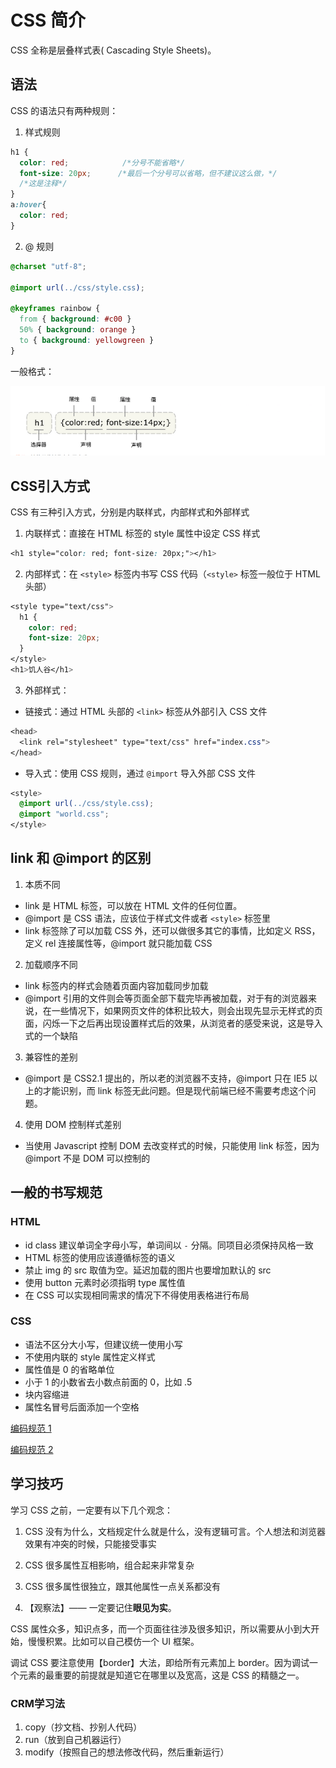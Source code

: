 # CSS 简介
CSS 全称是层叠样式表( Cascading Style Sheets)。

## 语法

CSS 的语法只有两种规则：

1. 样式规则

```css
h1 {
  color: red;  			 /*分号不能省略*/
  font-size: 20px;		/*最后一个分号可以省略，但不建议这么做，*/
  /*这是注释*/
}
a:hover{
  color: red;
}
```

2. @ 规则

```css
@charset "utf-8";

@import url(../css/style.css);

@keyframes rainbow {
  from { background: #c00 }
  50% { background: orange }
  to { background: yellowgreen }
}
```

一般格式：

<img src="./imgs/009/css.png" alt="8-1"  />



## CSS引入方式

CSS 有三种引入方式，分别是内联样式，内部样式和外部样式

1. 内联样式：直接在 HTML 标签的 style 属性中设定 CSS 样式

```css
<h1 style="color: red; font-size: 20px;"></h1>
```
2. 内部样式：在 `<style>` 标签内书写 CSS 代码（`<style>` 标签一般位于 HTML 头部）

```css
<style type="text/css">
  h1 {
    color: red;
    font-size: 20px;
  }
</style>
<h1>饥人谷</h1>
```
3. 外部样式：

- 链接式：通过 HTML 头部的 `<link>` 标签从外部引入 CSS 文件

```css
<head>
  <link rel="stylesheet" type="text/css" href="index.css">
</head>
```

- 导入式：使用 CSS 规则，通过 `@import` 导入外部 CSS 文件

```css
<style>
  @import url(../css/style.css);
  @import "world.css";
</style>
```


## link 和 @import 的区别
1. 本质不同

- link 是 HTML 标签，可以放在 HTML 文件的任何位置。
- @import 是 CSS 语法，应该位于样式文件或者 `<style>` 标签里
- link 标签除了可以加载 CSS 外，还可以做很多其它的事情，比如定义 RSS，定义 rel 连接属性等，@import 就只能加载 CSS

2. 加载顺序不同

- link 标签内的样式会随着页面内容加载同步加载
- @import 引用的文件则会等页面全部下载完毕再被加载，对于有的浏览器来说，在一些情况下，如果网页文件的体积比较大，则会出现先显示无样式的页面，闪烁一下之后再出现设置样式后的效果，从浏览者的感受来说，这是导入式的一个缺陷

3. 兼容性的差别

- @import 是 CSS2.1 提出的，所以老的浏览器不支持，@import 只在 IE5 以上的才能识别，而 link 标签无此问题。但是现代前端已经不需要考虑这个问题。

4. 使用 DOM 控制样式差别

- 当使用 Javascript 控制 DOM 去改变样式的时候，只能使用 link 标签，因为 @import 不是 DOM 可以控制的

## 一般的书写规范

### HTML

- id class 建议单词全字母小写，单词间以 `-` 分隔。同项目必须保持风格一致
- HTML 标签的使用应该遵循标签的语义
- 禁止 img 的 src 取值为空。延迟加载的图片也要增加默认的 src
- 使用 button 元素时必须指明 type 属性值
- 在 CSS 可以实现相同需求的情况下不得使用表格进行布局

### CSS

- 语法不区分大小写，但建议统一使用小写
- 不使用内联的 style 属性定义样式
- 属性值是 0 的省略单位
- 小于 1 的小数省去小数点前面的 0，比如 .5
- 块内容缩进
- 属性名冒号后面添加一个空格

[编码规范 1](https://github.com/fex-team/styleguide/blob/master/css.md)

[编码规范 2](https://codeguide.bootcss.com/#html-syntax)

## 学习技巧

学习 CSS 之前，一定要有以下几个观念：

1. CSS 没有为什么，文档规定什么就是什么，没有逻辑可言。个人想法和浏览器效果有冲突的时候，只能接受事实
2. CSS 很多属性互相影响，组合起来非常复杂
3. CSS 很多属性很独立，跟其他属性一点关系都没有

4. 【观察法】—— 一定要记住**眼见为实**。

CSS 属性众多，知识点多，而一个页面往往涉及很多知识，所以需要从小到大开始，慢慢积累。比如可以自己模仿一个 UI 框架。

调试 CSS 要注意使用【border】大法，即给所有元素加上 border。因为调试一个元素的最重要的前提就是知道它在哪里以及宽高，这是 CSS 的精髓之一。

### CRM学习法

1. copy（抄文档、抄别人代码）
2. run（放到自己机器运行）
3. modify（按照自己的想法修改代码，然后重新运行）

